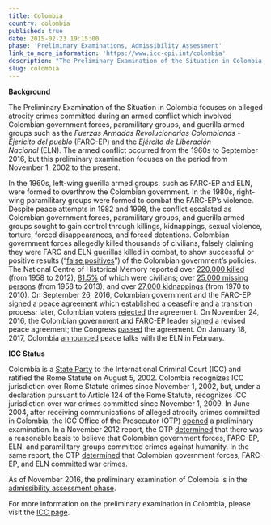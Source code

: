 ```yaml
---
title: Colombia
country: colombia
published: true
date: 2015-02-23 19:15:00
phase: 'Preliminary Examinations, Admissibility Assessment'
link_to_more_information: 'https://www.icc-cpi.int/colombia'
description: "The Preliminary Examination of the Situation in Colombia focuses on alleged atrocity crimes committed during an armed conflict which involved Colombian government forces, paramilitary groups, and guerilla armed groups such as the\_Fuerzas Armadas Revolucionarias Colombianas - Ejericito del pueblo (FARC-EP) and the\_Ejército de Liberación Nacional\_(ELN). The armed conflict occurred from the 1960s to September 2016, but this preliminary examination focuses on the period from November 1, 2002 to the present.\_\_\nAs of November 2016, the preliminary examination is in the admissibility assessment phase."
slug: colombia
---
```



**Background**

The Preliminary Examination of the Situation in Colombia focuses on alleged atrocity crimes committed during an armed conflict which involved Colombian government forces, paramilitary groups, and guerilla armed groups such as the&nbsp;*Fuerzas Armadas Revolucionarias Colombianas - Ejericito del pueblo* (FARC-EP) and the&nbsp;*Ej&eacute;rcito de Liberaci&oacute;n Nacional*&nbsp;(ELN). The armed conflict occurred from the 1960s to September 2016, but this preliminary examination focuses on the period from November 1, 2002 to the present.&nbsp;&nbsp;

In the 1960s, left-wing guerilla armed groups, such as FARC-EP and ELN, were formed to overthrow the Colombian government. In the 1980s, right-wing paramilitary groups were formed to combat the FARC-EP’s violence. Despite peace attempts in 1982 and 1998, the conflict escalated as Colombian government forces, paramilitary groups, and guerilla armed groups sought to gain control through killings, kidnappings, sexual violence, torture, forced disappearances, and forced detentions. Colombian government forces allegedly killed thousands of civilians, falsely claiming they were FARC and ELN guerillas killed in combat, to show successful or positive results (“[false positives](https://www.hrw.org/report/2015/06/24/their-watch/evidence-senior-army-officers-responsibility-false-positive-killings)”) of the Colombian government’s policies. The National Centre of Historical Memory reported over [220,000 killed](http://www.centrodememoriahistorica.gov.co/descargas/informes2016/basta-ya-ingles/BASTA-YA-ingles.pdf) (from 1958 to 2012), [81.5%](http://www.centrodememoriahistorica.gov.co/descargas/informes2016/basta-ya-ingles/BASTA-YA-ingles.pdf) of which were civilians; over [25,000 missing persons](http://www.centrodememoriahistorica.gov.co/descargas/informes2016/basta-ya-ingles/BASTA-YA-ingles.pdf) (from 1958 to 2013); and over [27,000 kidnappings](http://www.centrodememoriahistorica.gov.co/descargas/informes2016/basta-ya-ingles/BASTA-YA-ingles.pdf) (from 1970 to 2010). On September 26, 2016, Colombian government and the FARC-EP [signed](https://www.nytimes.com/2016/09/27/world/americas/colombia-farc-peace-agreement.html) a peace agreement which established a ceasefire and a transition process; later, Colombian voters [rejected](https://www.nytimes.com/2016/10/03/world/colombia-peace-deal-defeat.html) the agreement. On November 24, 2016, the Colombian government and FARC-EP leader [signed](https://www.nytimes.com/2016/11/24/world/americas/colombia-juan-manuel-santos-peace-deal-farc.html) a revised peace agreement; the Congress [passed](https://www.nytimes.com/2016/11/30/world/americas/colombia-farc-accord-juan-manuel-santos.html) the agreement. On January 18, 2017, Colombia [announced](http://www.reuters.com/article/us-colombia-rebels-idUSKBN1522NW) peace talks with the ELN in February.

**ICC Status**

Colombia is a [State Party](https://asp.icc-cpi.int/en_menus/asp/states%20parties/latin%20american%20and%20caribbean%20states/Pages/colombia.aspx) to the International Criminal Court (ICC) and ratified the Rome Statute on August 5, 2002. Colombia recognizes ICC jurisdiction over Rome Statute crimes since November 1, 2002, but, under a declaration pursuant to Article 124 of the Rome Statute, recognizes ICC jurisdiction over war crimes committed since November 1, 2009. In June 2004, after receiving communications of alleged atrocity crimes committed in Colombia, the ICC Office of the Prosecutor (OTP) [opened](https://www.icc-cpi.int/NR/rdonlyres/3D3055BD-16E2-4C83-BA85-35BCFD2A7922/285102/OTPCOLOMBIAPublicInterimReportNovember2012.pdf) a preliminary examination. In a November 2012 report, the OTP [determined](https://www.icc-cpi.int/NR/rdonlyres/3D3055BD-16E2-4C83-BA85-35BCFD2A7922/285102/OTPCOLOMBIAPublicInterimReportNovember2012.pdf) that there was a reasonable basis to believe that Colombian government forces, FARC-EP, ELN, and paramilitary groups committed crimes against humanity. In the same report, the OTP [determined](https://www.icc-cpi.int/NR/rdonlyres/3D3055BD-16E2-4C83-BA85-35BCFD2A7922/285102/OTPCOLOMBIAPublicInterimReportNovember2012.pdf) that Colombian government forces, FARC-EP, and ELN committed war crimes.

As of November 2016, the preliminary examination of Colombia is in the [admissibility assessment phase](https://www.icc-cpi.int/iccdocs/otp/161114-otp-rep-PE_ENG.pdf).

For more information on the preliminary examination in Colombia, please visit the [ICC page](https://www.icc-cpi.int/colombia).